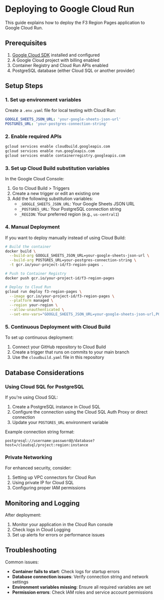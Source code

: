 # Deploying to Google Cloud Run

This guide explains how to deploy the F3 Region Pages application to Google Cloud Run.

## Prerequisites

1. [Google Cloud SDK](https://cloud.google.com/sdk/docs/install) installed and configured
2. A Google Cloud project with billing enabled
3. Container Registry and Cloud Run APIs enabled
4. PostgreSQL database (either Cloud SQL or another provider)

## Setup Steps

### 1. Set up environment variables

Create a `.env.yaml` file for local testing with Cloud Run:

```yaml
GOOGLE_SHEETS_JSON_URL: 'your-google-sheets-json-url'
POSTGRES_URL: 'your-postgres-connection-string'
```

### 2. Enable required APIs

```bash
gcloud services enable cloudbuild.googleapis.com
gcloud services enable run.googleapis.com
gcloud services enable containerregistry.googleapis.com
```

### 3. Set up Cloud Build substitution variables

In the Google Cloud Console:

1. Go to Cloud Build > Triggers
2. Create a new trigger or edit an existing one
3. Add the following substitution variables:
   - `_GOOGLE_SHEETS_JSON_URL`: Your Google Sheets JSON URL
   - `_POSTGRES_URL`: Your PostgreSQL connection string
   - `_REGION`: Your preferred region (e.g., `us-central1`)

### 4. Manual Deployment

If you want to deploy manually instead of using Cloud Build:

```bash
# Build the container
docker build \
  --build-arg GOOGLE_SHEETS_JSON_URL=your-google-sheets-json-url \
  --build-arg POSTGRES_URL=your-postgres-connection-string \
  -t gcr.io/your-project-id/f3-region-pages .

# Push to Container Registry
docker push gcr.io/your-project-id/f3-region-pages

# Deploy to Cloud Run
gcloud run deploy f3-region-pages \
  --image gcr.io/your-project-id/f3-region-pages \
  --platform managed \
  --region your-region \
  --allow-unauthenticated \
  --set-env-vars="GOOGLE_SHEETS_JSON_URL=your-google-sheets-json-url,POSTGRES_URL=your-postgres-connection-string"
```

### 5. Continuous Deployment with Cloud Build

To set up continuous deployment:

1. Connect your GitHub repository to Cloud Build
2. Create a trigger that runs on commits to your main branch
3. Use the `cloudbuild.yaml` file in this repository

## Database Considerations

### Using Cloud SQL for PostgreSQL

If you're using Cloud SQL:

1. Create a PostgreSQL instance in Cloud SQL
2. Configure the connection using the Cloud SQL Auth Proxy or direct connection
3. Update your `POSTGRES_URL` environment variable

Example connection string format:

```
postgresql://username:password@/database?host=/cloudsql/project:region:instance
```

### Private Networking

For enhanced security, consider:

1. Setting up VPC connectors for Cloud Run
2. Using private IP for Cloud SQL
3. Configuring proper IAM permissions

## Monitoring and Logging

After deployment:

1. Monitor your application in the Cloud Run console
2. Check logs in Cloud Logging
3. Set up alerts for errors or performance issues

## Troubleshooting

Common issues:

- **Container fails to start**: Check logs for startup errors
- **Database connection issues**: Verify connection string and network settings
- **Environment variables missing**: Ensure all required variables are set
- **Permission errors**: Check IAM roles and service account permissions
